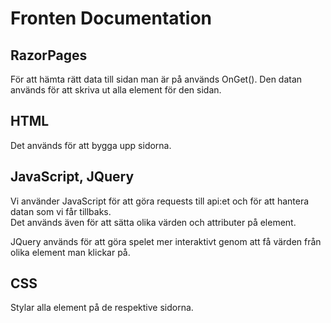 # Fronten Documentation

## RazorPages
För att hämta rätt data till sidan man är på används OnGet(). Den datan används för att skriva ut alla element för den sidan.

## HTML
Det används för att bygga upp sidorna.

## JavaScript, JQuery
Vi använder JavaScript för att göra requests till api:et och för att hantera datan som vi får tillbaks.  
Det används även för att sätta olika värden och attributer på element.

JQuery används för att göra spelet mer interaktivt genom att få värden från olika element man klickar på.

## CSS
Stylar alla element på de respektive sidorna.
